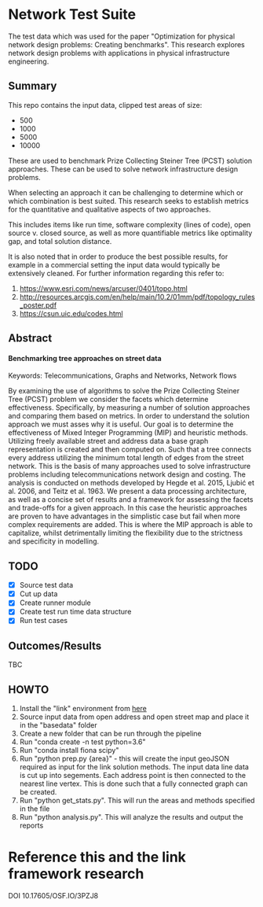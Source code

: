 # Network Test Suite

The test data which was used for the paper "Optimization for physical network design problems: Creating benchmarks". This research explores network design problems with applications in physical infrastructure engineering.

## Summary
This repo contains the input data, clipped test areas of size:

- 500
- 1000
- 5000
- 10000

These are used to benchmark Prize Collecting Steiner Tree (PCST) solution approaches. These can be used to solve network infrastructure design problems.

When selecting an approach it can be challenging to determine which or which combination is best suited. This research seeks to establish metrics for the quantitative and qualitative aspects of two approaches.

This includes items like run time, software complexity (lines of code), open source v. closed source, as well as more quantifiable metrics like optimality gap, and total solution distance.

It is also noted that in order to produce the best possible results, for example in a commercial setting the input data would typically be extensively cleaned. For further information regarding this refer to:

1. https://www.esri.com/news/arcuser/0401/topo.html
2. http://resources.arcgis.com/en/help/main/10.2/01mm/pdf/topology_rules_poster.pdf
3. https://csun.uic.edu/codes.html

## Abstract

#### Benchmarking tree approaches on street data

Keywords: Telecommunications, Graphs and Networks, Network flows

By examining the use of algorithms to solve the Prize Collecting Steiner Tree (PCST) problem we consider the facets which determine effectiveness. Specifically, by measuring a number of solution approaches and comparing them based on metrics. In order to understand the solution approach we must asses why it is useful. Our goal is to determine the effectiveness of Mixed Integer Programming (MIP) and heuristic methods. Utilizing freely available street and address data a base graph representation is created and then computed on. Such that a tree connects every address utilizing the minimum total length of edges from the street network. This is the basis of many approaches used to solve infrastructure problems including telecommunications network design and costing. The analysis is conducted on methods developed by Hegde et al. 2015, Ljubić et al. 2006, and Teitz et al. 1963. We present a data processing architecture, as well as a concise set of results and a framework for assessing the facets and trade-offs for a given approach. In this case the heuristic approaches are proven to have advantages in the simplistic case but fail when more complex requirements are added. This is where the MIP approach is able to capitalize, whilst detrimentally limiting the flexibility due to the strictness and specificity in modelling.

## TODO

- [X] Source test data
- [X] Cut up data
- [X] Create runner module
- [X] Create test run time data structure
- [X] Run test cases

## Outcomes/Results

TBC

## HOWTO

1. Install the "link" environment from [here](https://github.com/fhk/link_src)
2. Source input data from open address and open street map and place it in the "basedata" folder
3. Create a new folder that can be run through the pipeline
4. Run "conda create -n test python=3.6"
5. Run "conda install fiona scipy"
5. Run "python prep.py {area}" - this will create the input geoJSON required as input for the link solution methods. The input data line data is cut up into segements. Each address point is then connected to the nearest line vertex. This is done such that a fully connected graph can be created.
6. Run "python get_stats.py". This will run the areas and methods specified in the file
7. Run "python analysis.py". This will analyze the results and output the reports

# Reference this and the link framework research

DOI 10.17605/OSF.IO/3PZJ8

